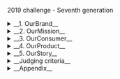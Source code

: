 2019 challenge - Seventh generation 
<details>
<summary> 
__1. OurBrand__
</summary>
Founded in 1988, Seventh Generation is a brand of difference!

For the past 30 years, we have been a brand with strong beliefs in the right of people and the planet.

We believe that company's value are as important as the product it makes. We know that plant-based products can provide the __efficacy__ you are looking for, and that products designed from renewable plant-based ingredients are sustainable option you are looking for.

> In our every deliberation, we must consider the impact of our decisions on the next seven generation. - from great law of the iroquois conderacy
we made a __promise__ the moment we named __our brand__
</details>
<details>
<summary> 
__2. OurMission__
</summary> 
To inspire a consumer revolution that nurtures the health of the next seven generations.
</details>
<details>
<summary> 
__3. OurConsumer__
</summary> 
## The mindful progessive
__The mindfull progressive__ care about the invironment and are mindful of their personal health. They see planetary and personal health as interconnected: "A healthy body & a healthy environment go hand-in-hand".
__The mindful progresssives are young & knowledgeable. They can be young progressive moms, new moms, millenial dads, progressive families, millenials without kids... who:
- Age from 25 to 49
- Locate mostly in urban and key cities
- Are conscious of environment & health-related issues
- Have a strong belief that deliberate, everyday choices add up to a big impact on the world.
</details>
<details>
<summary> 
__4. OurProduct__
</summary> 
Vietnam portfolio
Covering full range of Home Solutions: Dish Wash, Cleaning Spray, Detergent
## Unlocking the power of plants
### Safety first
We formulate using Seventh Generation Principle of Precaution Principle - if an ingredients has a suspected risk of causing harm to the public or to the environment, we avoid it.
### 97% plant based
We are providing that plants can be JUST as effective as their synthetic counterpart. Our products are certified USDA Biobased, which means they are plant-derived.
### Natural fragrance
All of our fragrances are made from high quality essential oils and botanical extracts, distiled __from real ingredients - nothing fake.__
### Plastic concious
Making products from material that have been used before & designing products that their materials can be used again. Our bottles are made from __PCR materials__ & our refill pack [pouch] are made from __recyclable materials.__ 
</details>
<details>
<summary> 
__5. OurStory__
</summary> 
We're not just a __Natural Brand__, we are a __Safer Brand__.
We're not just a brand that is 97% plant-based. We are also all about "safety". Safety is at the heart of our mix, of what we put inside every single product introduced to the customers.
Safe for the Human Health;
Safe for the Planet.
# YourChallenge
# TheBackground
1. Natural Market is getting cluttered & confusing
With the growth of nature and health-concious trend, an overwhelming number of brands and products are claiming and talking about "nature". That crowd & clutter make __Seventh Generation__ proposition not as strong as it should be.
2. Conventional Brands become dominant thanks to media power
Conventional Brands have media advantages with mass TV Investment, combining with Cross-screen media approach. Meanwhile, __Seventh Generation__ is using Digital-led &Targeted/Precision media approach only.
3. Targeted & seletive distribution model
As super premium product, __Seventh Generation__ is currently distributing on E-commerce and Modern Trade Channel at 3 key cities: HCM, Hanoi,Haiphong.
## How can seventh generation stand out from the crowd?
What solutions can we use to build & differentiate Seventh Generation as a "Safer Homecare Solution" or [Safer Choice], given the clutter & misleading nature-claimed market?
Deliverables: A digital-led marketing campaign to addresses the given challenge
KPIs: 100% awareness of Target Audience [LSM 10+, living in key cities], 10% conversion rate to trial stage
*Things to bear in mind: Our Brand Personality is progressive, genuinely optimistic, a determined advocate, WITHOUT taking ourselves too seriously & attacking other brands.
</details>

<details>
<summary> 
__Judging criteria__
</summary> 
45% insight identification
- What is the target audience we should choose to drive attention?
- What is their current behavior or/and tension that we can uniquely address?
30% campaign idea
- How can Seventh Generation be their safer choice? What is the provocative element that we can drive attention & talk-ability?
- What idea can be translated to different sub-target audience groups?
- How can we deliver the safer choice in an appealing & impressive way?
25% deployment plan
- How to deploy the campaign idea via digital touch points (Video platform, Social, Online PR/News, Partnership, Search...]?
- How can we drive precision approach for different sub-target audience groups?
- How to leverage data in execution and ensure to target them across funnels [from upper to lower]?
- When Video Ads, Display Ads, Social... become normal, how can we execute differently?
</details>
<details>
<summary> 
__Appendix__
</summary> 
## Different kinds of mindful progresssives
### 1. Pregnant moms
- __Trigger__: Seek for safer & gentler alternatives to protect baby sensitive skin
- __Interests__: Pregnancy & baby care content, mom & baby items
### 2. Concern Alleviator
- __Trigger__: Skin allergy (redness, itch, rashes), avoid health issues, esp. cancer
- __Interests__: Allery & sensitive skin care, environment & health issues, clean eating
### 3. Millenial moms (kids < 3-year old)
- __Trigger__: seek for safer & gentler alternatives to protect baby's sensitive skin
- __Interests__: Pregnancy & baby care content, mom & baby items
### 4. Green-living Enthusiasts
- __Trigger__: Understand the importance of nature, love & protect the environment
- __Interests__: Environment-friendly products, environmental issues, green living/healthy lifestyles

Is it only 4? Nope. Let's explore more!
## Take a pause! Is "natural" the answer to "Safety"?
</details>
